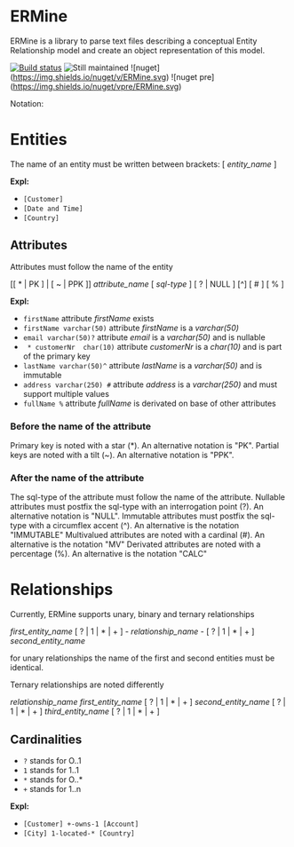 # ERMine
ERMine is a library to parse text files describing a conceptual Entity Relationship model and create an object representation of this model.

[![Build status](https://ci.appveyor.com/api/projects/status/037mxfssp1fr0y4r?svg=true)](https://ci.appveyor.com/project/CdricLCharlier/ermine) 
![Still maintained](https://img.shields.io/maintenance/yes/2016.svg)
![nuget] (https://img.shields.io/nuget/v/ERMine.svg) 
![nuget pre] (https://img.shields.io/nuget/vpre/ERMine.svg)

Notation:
# Entities
The name of an entity must be written between brackets:
[ *entity_name* ]

**Expl:**

* ``` [Customer] ```
* ``` [Date and Time] ```
* ``` [Country] ```

## Attributes 

Attributes must follow the name of the entity

[[ * | PK ] | [ ~ | PPK ]] *attribute_name* [ *sql-type* ] [ ? | NULL ] [^] [ # ] [ % ]

**Expl:**

* ``` firstName ``` attribute *firstName* exists
* ``` firstName varchar(50) ``` attribute *firstName* is a *varchar(50)*
* ``` email varchar(50)? ``` attribute *email* is a *varchar(50)* and is nullable
* ``` * customerNr  char(10)``` attribute *customerNr* is a *char(10)* and is part of the primary key
* ``` lastName varchar(50)^ ``` attribute *lastName* is a *varchar(50)* and is immutable
* ``` address varchar(250) # ``` attribute *address* is a *varchar(250)* and must support multiple values
* ``` fullName % ``` attribute *fullName* is derivated on base of other attributes

### Before the name of the attribute
Primary key is noted with a star (*). An alternative notation is "PK".
Partial keys are noted with a tilt (~). An alternative notation is "PPK".
### After the name of the attribute
The sql-type of the attribute must follow the name of the attribute.
Nullable attributes must postfix the sql-type with an interrogation point (?). An alternative notation is "NULL".
Immutable attributes must postfix the sql-type with a circumflex accent (^). An alternative is the notation "IMMUTABLE"
Multivalued attributes are noted with a cardinal (#). An alternative is the notation "MV"
Derivated attributes are noted with a percentage (%). An alternative is the notation "CALC"

# Relationships

Currently, ERMine supports unary, binary and ternary relationships

*first_entity_name* [ ? | 1 | * | + ] - *relationship_name* - [ ? | 1 | * | + ] *second_entity_name*

for unary relationships the name of the first and second entities must be identical.

Ternary relationships are noted differently

*relationship_name* *first_entity_name* [ ? | 1 | * | + ] *second_entity_name* [ ? | 1 | * | + ] *third_entity_name* [ ? | 1 | * | + ]

## Cardinalities

* ```?``` stands for O..1
* ```1``` stands for 1..1
* ```*``` stands for O..*
* ```+``` stands for 1..n

**Expl:**

* ``` [Customer] +-owns-1 [Account] ```
* ``` [City] 1-located-* [Country] ```

